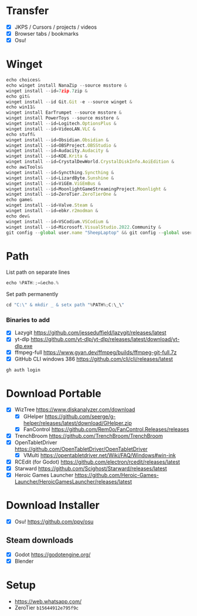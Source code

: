 # Transfer
- [x] JKPS / Cursors / projects / videos
- [x] Browser tabs / bookmarks
- [x] Osu!
# Winget
```js
echo choices&
echo winget install NanaZip --source msstore &
winget install --id=7zip.7zip &
echo git&
winget install --id Git.Git -e --source winget &
echo win11&
winget install EarTrumpet --source msstore &
winget install PowerToys --source msstore &
winget install --id=Logitech.OptionsPlus &
winget install --id=VideoLAN.VLC &
echo stuff&
winget install --id=Obsidian.Obsidian &
winget install --id=OBSProject.OBSStudio &
winget install --id=Audacity.Audacity &
winget install --id=KDE.Krita &
winget install --id=CrystalDewWorld.CrystalDiskInfo.AoiEdition &
echo awiTools&
winget install --id=Syncthing.Syncthing &
winget install --id=LizardByte.Sunshine &
winget install --id=ViGEm.ViGEmBus &
winget install --id=MoonlightGameStreamingProject.Moonlight &
winget install --id=ZeroTier.ZeroTierOne &
echo game&
winget install --id=Valve.Steam &
winget install --id=ebkr.r2modman &
echo dev&
winget install --id=VSCodium.VSCodium &
winget install --id=Microsoft.VisualStudio.2022.Community &
git config --global user.name "SheepLaptop" && git config --global user.email "6646514+SheepCommander@users.noreply.github.com"
```
# Path
List path on separate lines
```cpp
echo %PATH:;=&echo.%
```
Set path permanently
```cpp
cd "C:\" & mkdir _ & setx path "%PATH%;C:\_\"
```
### Binaries to add
- [x] Lazygit https://github.com/jesseduffield/lazygit/releases/latest
- [x] yt-dlp https://github.com/yt-dlp/yt-dlp/releases/latest/download/yt-dlp.exe
- [x] ffmpeg-full https://www.gyan.dev/ffmpeg/builds/ffmpeg-git-full.7z
- [x] GitHub CLI windows 386 https://github.com/cli/cli/releases/latest
```js
gh auth login
```
# Download Portable
- [x] WizTree https://www.diskanalyzer.com/download
	- [x] GHelper https://github.com/seerge/g-helper/releases/latest/download/GHelper.zip
	- [x] FanControl https://github.com/Rem0o/FanControl.Releases/releases
- [x] TrenchBroom https://github.com/TrenchBroom/TrenchBroom
- [x] OpenTabletDriver https://github.com/OpenTabletDriver/OpenTabletDriver
	- [x] VMulti https://opentabletdriver.net/Wiki/FAQ/Windows#win-ink
- [x] RCEdit (for Godot) https://github.com/electron/rcedit/releases/latest
- [x] Starward https://github.com/Scighost/Starward/releases/latest
- [x] Heroic Games Launcher https://github.com/Heroic-Games-Launcher/HeroicGamesLauncher/releases/latest
# Download Installer
- [x] Osu! https://github.com/ppy/osu
## Steam downloads
- [x] Godot https://godotengine.org/
- [x] Blender
# Setup
- https://web.whatsapp.com/
- ZeroTier `b15644912e795f9c`